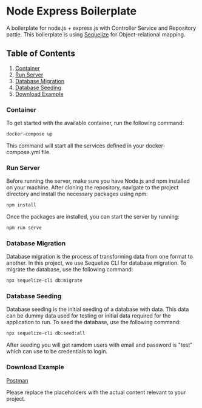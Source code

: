# Node Express Boilerplate
A boilerplate for node.js + express.js with Controller Service and Repository pattle.
This bolierplate is using [Sequelize](https://sequelize.org/) for Object-relational mapping.

## Table of Contents
1. [Container](#container)
2. [Run Server](#run-server)
3. [Database Migration](#database-migration)
4. [Database Seeding](#database-seeding)
5. [Download Example](#download-example)

### Container 
To get started with the available container, run the following command:

```bash
docker-compose up 
```
This command will start all the services defined in your docker-compose.yml file.

### Run Server
Before running the server, make sure you have Node.js and npm installed on your machine. After cloning the repository, navigate to the project directory and install the necessary packages using npm:

``` bash
npm install

```

Once the packages are installed, you can start the server by running:

``` bash
npm run serve

```

### Database Migration
Database migration is the process of transforming data from one format to another. In this project, we use Sequelize CLI for database migration. To migrate the database, use the following command:

```bash
npx sequelize-cli db:migrate
```

### Database Seeding
Database seeding is the initial seeding of a database with data. This data can be dummy data used for testing or initial data required for the application to run. To seed the database, use the following command:

```bash
npx sequelize-cli db:seed:all
```

After seeding you will get ramdom users with email and password is "test" which can use to be credentials to login.

### Download Example
[Postman](https://github.com/pitchayakit/node-express-boilerplate/blob/master/postman/Bolerplate.postman_collection.json)

Please replace the placeholders with the actual content relevant to your project.
